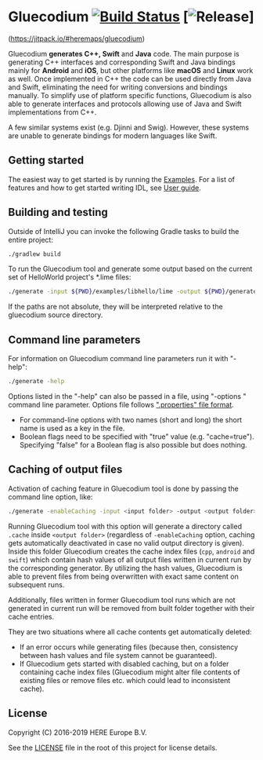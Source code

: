 # Gluecodium [![Build Status](https://travis-ci.com/heremaps/gluecodium.svg?token=kvrUHaaizXLydRxV4KKk&branch=master)](https://travis-ci.com/heremaps/gluecodium) [![Release](https://jitpack.io/v/heremaps/gluecodium.svg)]
(https://jitpack.io/#heremaps/gluecodium)

Gluecodium **generates C++, Swift** and **Java** code. The main purpose is generating C++ interfaces and
corresponding Swift and Java bindings mainly for **Android** and **iOS**, but other platforms like **macOS**
and **Linux** work as well. Once implemented in C++ the code can be used directly from Java and Swift,
eliminating the need for writing conversions and bindings manually.
To simplify use of platform specific functions, Gluecodium is also able to generate interfaces and protocols
allowing use of Java and Swift implementations from C++.

A few similar systems exist (e.g. Djinni and Swig). However, these systems are unable to generate
bindings for modern languages like Swift.

## Getting started

The easiest way to get started is by running the [Examples](examples/README.md).
For a list of features and how to get started writing IDL, see [User guide](./docs/guide.md).

## Building and testing
Outside of IntelliJ you can invoke the following Gradle tasks to build
the entire project:

```bash
./gradlew build
```

To run the Gluecodium tool and generate some output based on the current set of
HelloWorld project's \*.lime files:

```bash
./generate -input ${PWD}/examples/libhello/lime -output ${PWD}/generated -nostdout
```
If the paths are not absolute, they will be interpreted relative to the gluecodium source directory.

## Command line parameters
For information on Gluecodium command line parameters run it with "-help":

```bash
./generate -help
```

Options listed in the "-help" can also be passed in a file, using "-options <file-name>" command
line parameter. Options file follows [".properties" file format](https://en.wikipedia.org/wiki/.properties).
* For command-line options with two names (short and long) the short name is used as a key in the
file.
* Boolean flags need to be specified with "true" value (e.g. "cache=true"). Specifying "false" for a
Boolean flag is also possible but does nothing.

## Caching of output files
Activation of caching feature in Gluecodium tool is done by passing the command line option, like:

```bash
./generate -enableCaching -input <input folder> -output <output folder>
```

Running Gluecodium tool with this option will generate a directory called `.cache` inside `<output folder>`
(regardless of `-enableCaching` option, caching gets automatically deactivated in case no valid output
directory is given). Inside this folder Gluecodium creates the cache index files (`cpp`, `android` and
`swift`) which contain hash values of all output files written in current run by the corresponding
generator. By utilizing the hash values, Gluecodium is able to prevent files from being overwritten
with exact same content on subsequent runs.

Additionally, files written in former Gluecodium tool runs which are not generated in current run will be
removed from built folder together with their cache entries.

They are two situations where all cache contents get automatically deleted:

* If an error occurs while generating files (because then, consistency between hash values and file
system cannot be guaranteed).
* If Gluecodium gets started with disabled caching, but on a folder containing cache index files
(Gluecodium might alter file contents of existing files or remove files etc. which could lead to
inconsistent cache).

## License

Copyright (C) 2016-2019 HERE Europe B.V.

See the [LICENSE](./LICENSE) file in the root of this project for license details.
